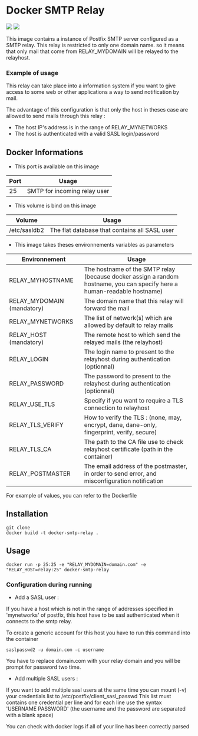 # Docker SMTP Relay

[![](https://images.microbadger.com/badges/image/turgon37/smtp-relay.svg)](https://microbadger.com/images/turgon37/smtp-relay "Get your own image badge on microbadger.com")
[![](https://images.microbadger.com/badges/version/turgon37/smtp-relay.svg)](https://microbadger.com/images/turgon37/smtp-relay "Get your own version badge on microbadger.com")

This image contains a instance of Postfix SMTP server configured as a SMTP relay.
This relay is restricted to only one domain name. so it means that only mail that come from RELAY_MYDOMAIN will be relayed to the relayhost.

### Example of usage

This relay can take place into a information system if you want to give access to some web or other applications a way to send notification by mail.

The advantage of this configuration is that only the host in theses case are allowed to send mails through this relay :

   * The host IP's address is in the range of RELAY_MYNETWORKS
   * The host is authenticated with a valid SASL login/password



## Docker Informations

   * This port is available on this image

| Port              | Usage                                        |
| ----------------- | ---------------                              |
| 25                | SMTP for incoming relay user                 |

   * This volume is bind on this image

| Volume        | Usage                                         |
| ------------- | ---------------                               |
| /etc/sasldb2  | The flat database that contains all SASL user |


  * This image takes theses environnements variables as parameters


| Environnement                | Usage                                                                                                                   |
| ---------------------------- | --------------------------------------------------------                                                                |
| RELAY_MYHOSTNAME             | The hostname of the SMTP relay (because docker assign a random hostname, you can specify here a human-readable hostname)|
| RELAY_MYDOMAIN   (mandatory) | The domain name that this relay will forward the mail                                                                   |
| RELAY_MYNETWORKS             | The list of network(s) which are allowed by default to relay mails                                                      |
| RELAY_HOST       (mandatory) | The remote host to which send the relayed mails (the relayhost)                                                         |
| RELAY_LOGIN                  | The login name to present to the relayhost during authentication (optionnal)                                            |
| RELAY_PASSWORD               | The password to present to the relayhost during authentication (optionnal)                                              |
| RELAY_USE_TLS                | Specify if you want to require a TLS connection to relayhost                                                            |
| RELAY_TLS_VERIFY             | How to verify the TLS  : (none, may, encrypt, dane, dane-only, fingerprint, verify, secure)                             |
| RELAY_TLS_CA                 | The path to the CA file use to check relayhost certificate (path in the container)                                      |
| RELAY_POSTMASTER             | The email address of the postmaster, in order to send error, and misconfiguration notification                          |

For example of values, you can refer to the Dockerfile

## Installation

```
git clone
docker build -t docker-smtp-relay .
```

## Usage

```
docker run -p 25:25 -e "RELAY_MYDOMAIN=domain.com" -e "RELAY_HOST=relay:25" docker-smtp-relay
```

### Configuration during running

   * Add a SASL user :

If you have a host which is not in the range of addresses specified in 'mynetworks' of postfix, this host have to be sasl authenticated when it connects to the smtp relay.

To create a generic account for this host you have to run this command into the container

```
saslpasswd2 -u domain.com -c username
```

You have to replace domain.com with your relay domain and you will be prompt for password two time.


   * Add multiple SASL users : 

If you want to add multiple sasl users at the same time you can mount (-v) your credentials list to /etc/postfix/client_sasl_passwd
This list must contains one credential per line and for each line use the syntax  'USERNAME PASSWORD'  (the username and the password are separated with a blank space)

You can check with docker logs if all of your line has been correctly parsed
